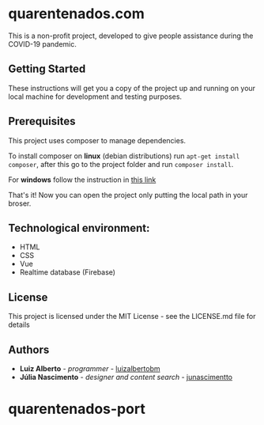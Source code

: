 # quarentenados.com
This is a non-profit project, developed to give people assistance during the COVID-19 pandemic.

## Getting Started
These instructions will get you a copy of the project up and running on your local machine for development and testing purposes. 

## Prerequisites
This project uses composer to manage dependencies.

To install composer on **linux** (debian distributions) run `apt-get install composer`, after this go to the project folder and run `composer install`.

For **windows** follow the instruction in [this link](https://getcomposer.org/download/)

That's it! Now you can open the project only putting the local path in your broser.

## Technological environment:
- HTML
- CSS
- Vue
- Realtime database (Firebase)

## License
This project is licensed under the MIT License - see the LICENSE.md file for details

## Authors
- **Luiz Alberto** - *programmer* - [luizalbertobm](https://github.com/luizalbertobm/)
- **Júlia Nascimento** - *designer and content search* - [junascimentto](https://github.com/junascimentto)
# quarentenados-port
